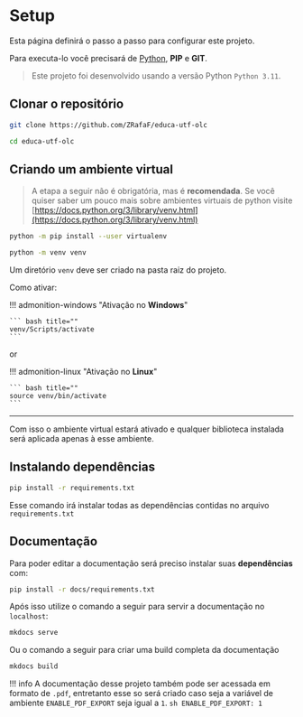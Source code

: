 # Setup

Esta página definirá o passo a passo para configurar este projeto.


Para executa-lo você precisará de [Python](https://www.python.org/), **PIP** e **GIT**.

> Este projeto foi desenvolvido usando a versão Python `Python 3.11`.

## Clonar o repositório

```bash
git clone https://github.com/ZRafaF/educa-utf-olc

cd educa-utf-olc
```

## Criando um ambiente virtual

> A etapa a seguir não é obrigatória, mas é **recomendada**. Se você quiser saber um pouco mais sobre ambientes virtuais de python visite [https://docs.python.org/3/library/venv.html](https://docs.python.org/3/library/venv.html)

```bash
python -m pip install --user virtualenv

python -m venv venv
```

Um diretório `venv` deve ser criado na pasta raiz do projeto.

Como ativar:

!!! admonition-windows "Ativação no **Windows**"

    ``` bash title=""
    venv/Scripts/activate
    ```

or

!!! admonition-linux "Ativação no **Linux**"

    ``` bash title=""
    source venv/bin/activate
    ```

---

Com isso o ambiente virtual estará ativado e qualquer biblioteca instalada será aplicada apenas à esse ambiente.

## Instalando dependências

```bash
pip install -r requirements.txt
```

Esse comando irá instalar todas as dependências contidas no arquivo `requirements.txt`




## Documentação
Para poder editar a documentação será preciso instalar suas **dependências** com:

```bash
pip install -r docs/requirements.txt
```

Após isso utilize o comando a seguir para servir a documentação no `localhost`:

``` sh
mkdocs serve
```

Ou o comando a seguir para criar uma build completa da documentação

``` sh
mkdocs build
```

!!! info
    A documentação desse projeto também pode ser acessada em formato de `.pdf`, entretanto esse so será criado caso seja a variável de ambiente `ENABLE_PDF_EXPORT` seja igual a `1`.
    ``` sh
    ENABLE_PDF_EXPORT: 1
    ```